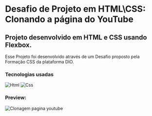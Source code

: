 # Desafio de Projeto em HTML\CSS: Clonando a página do YouTube
## Projeto desenvolvido em HTML e CSS usando Flexbox.
Esse Projeto foi desenvolvido através de um Desafio proposto pela Formação CSS da plataforma DIO.
### Tecnologias usadas 
![Html](https://github.com/user-attachments/assets/db99f251-5732-40bb-af6a-101d0df6ce4e)
![Css](https://github.com/user-attachments/assets/d148a315-11a8-45a5-9e04-53e0607faff5)
### Preview:

![Clonagem pagina youtube](https://github.com/user-attachments/assets/51b86488-96ec-4a29-96d7-07a0857aaa72)
